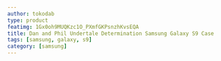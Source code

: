 ```yaml
---
author: tokodab
type: product
featimg: 1Gx0oh9MUQKzc1O_PXmfGKPsnzhKvsEQA
title: Dan and Phil Undertale Determination Samsung Galaxy S9 Case
tags: [samsung, galaxy, s9]
category: [samsung]
---
```

